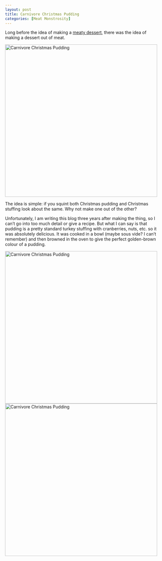 ```yaml
---
layout: post
title: Carnivore Christmas Pudding
categories: [Meat Monstrosity]
---
```


Long before the idea of making a [meaty dessert]( https://surfacethoughts.com/Turkey-Ice-Cream/), there was the idea of making a dessert out of meat. 

<img src="{{ site.baseurl }}/images/2024-02-14-Carnivore-Christmas-Pudding/Pudding02.jpg" alt="Carnivore Christmas Pudding" width="500"/>

The idea is simple: if you squint both Christmas pudding and Christmas stuffing look about the same. Why not make one out of the other?

Unfortunately, I am writing this blog three years after making the thing, so I can’t go into too much detail or give a recipe. But what I can say is that pudding is a pretty standard turkey stuffing with cranberries, nuts, etc. so it was absolutely delicious. It was cooked in a bowl (maybe sous vide? I can’t remember) and then browned in the oven to give the perfect golden-brown colour of a pudding. 

 <img src="{{ site.baseurl }}/images/2024-02-14-Carnivore-Christmas-Pudding/Pudding01.jpg" alt="Carnivore Christmas Pudding" width="500"/>

<img src="{{ site.baseurl }}/images/2024-02-14-Carnivore-Christmas-Pudding/Pudding03.jpg" alt="Carnivore Christmas Pudding" width="500"/>
